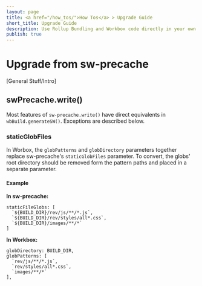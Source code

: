 ```yaml
---
layout: page
title: <a href="/how_tos/">How Tos</a> > Upgrade Guide
short_title: Upgrade Guide
description: Use Rollup Bundling and Workbox code directly in your own service worker.
publish: true
---
```


# Upgrade from sw-precache

[General Stuff/Intro]

## swPrecache.write()

Most features of `sw-precache.write()` have direct equivalents in `wbBuild.generateSW()`. Exceptions are described below.

### staticGlobFiles

In Worbox, the `globPatterns` and `globDirectory` parameters together replace sw-precache's `staticGlobFiles` parameter. To convert, the globs' root directory should be removed form the pattern paths and placed in a separate parameter.

#### Example

**In sw-precache:**


    staticFileGlobs: [
      `${BUILD_DIR}/rev/js/**/*.js`,
      `${BUILD_DIR}/rev/styles/all*.css`,
      `${BUILD_DIR}/images/**/*`
    ]

**In Workbox:**

    globDirectory: BUILD_DIR,
    globPatterns: [
      `rev/js/**/*.js`,
      `rev/styles/all*.css`,
      `images/**/*`
    ],